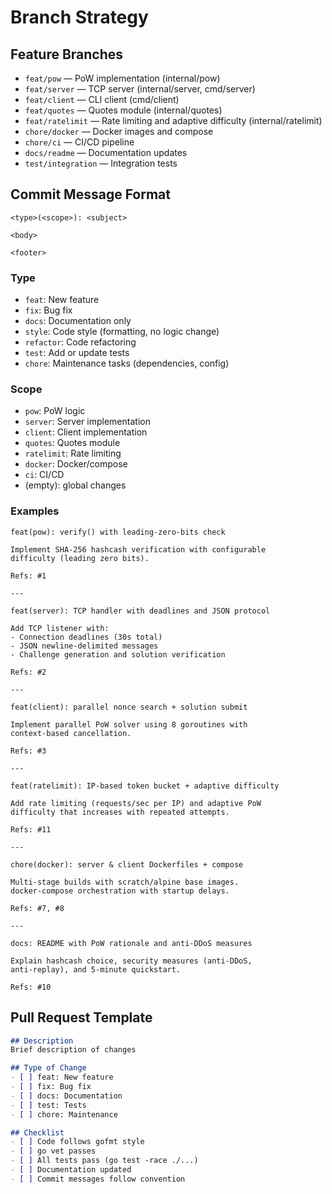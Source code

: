 # Branch Strategy

## Feature Branches

- `feat/pow` — PoW implementation (internal/pow)
- `feat/server` — TCP server (internal/server, cmd/server)
- `feat/client` — CLI client (cmd/client)
- `feat/quotes` — Quotes module (internal/quotes)
- `feat/ratelimit` — Rate limiting and adaptive difficulty (internal/ratelimit)
- `chore/docker` — Docker images and compose
- `chore/ci` — CI/CD pipeline
- `docs/readme` — Documentation updates
- `test/integration` — Integration tests

## Commit Message Format

```
<type>(<scope>): <subject>

<body>

<footer>
```

### Type
- `feat`: New feature
- `fix`: Bug fix
- `docs`: Documentation only
- `style`: Code style (formatting, no logic change)
- `refactor`: Code refactoring
- `test`: Add or update tests
- `chore`: Maintenance tasks (dependencies, config)

### Scope
- `pow`: PoW logic
- `server`: Server implementation
- `client`: Client implementation
- `quotes`: Quotes module
- `ratelimit`: Rate limiting
- `docker`: Docker/compose
- `ci`: CI/CD
- (empty): global changes

### Examples

```
feat(pow): verify() with leading-zero-bits check

Implement SHA-256 hashcash verification with configurable
difficulty (leading zero bits).

Refs: #1

---

feat(server): TCP handler with deadlines and JSON protocol

Add TCP listener with:
- Connection deadlines (30s total)
- JSON newline-delimited messages
- Challenge generation and solution verification

Refs: #2

---

feat(client): parallel nonce search + solution submit

Implement parallel PoW solver using 8 goroutines with
context-based cancellation.

Refs: #3

---

feat(ratelimit): IP-based token bucket + adaptive difficulty

Add rate limiting (requests/sec per IP) and adaptive PoW
difficulty that increases with repeated attempts.

Refs: #11

---

chore(docker): server & client Dockerfiles + compose

Multi-stage builds with scratch/alpine base images.
docker-compose orchestration with startup delays.

Refs: #7, #8

---

docs: README with PoW rationale and anti-DDoS measures

Explain hashcash choice, security measures (anti-DDoS,
anti-replay), and 5-minute quickstart.

Refs: #10
```

## Pull Request Template

```markdown
## Description
Brief description of changes

## Type of Change
- [ ] feat: New feature
- [ ] fix: Bug fix
- [ ] docs: Documentation
- [ ] test: Tests
- [ ] chore: Maintenance

## Checklist
- [ ] Code follows gofmt style
- [ ] go vet passes
- [ ] All tests pass (go test -race ./...)
- [ ] Documentation updated
- [ ] Commit messages follow convention
```

